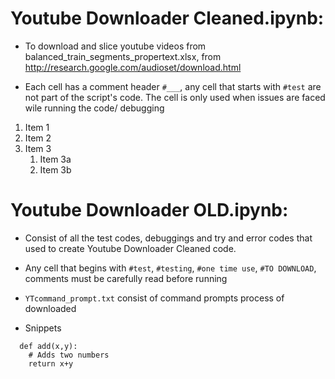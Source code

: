 # Youtube Downloader Cleaned.ipynb:

- To download and slice youtube videos from balanced_train_segments_propertext.xlsx, from http://research.google.com/audioset/download.html

- Each cell has a comment header `#___`, any cell that starts with `#test` are not part of the script's code. The cell is only used when issues are faced wile running the code/ debugging

1. Item 1
1. Item 2
1. Item 3
   1. Item 3a
   1. Item 3b


# Youtube Downloader OLD.ipynb:

- Consist of all the test codes, debuggings and try and error codes that used to create Youtube Downloader Cleaned code.

- Any cell that begins with `#test`, `#testing`, `#one time use`, `#TO DOWNLOAD`, comments must be carefully read before running

- `YTcommand_prompt.txt` consist of command prompts process of  downloaded

- Snippets
```
  def add(x,y):
    # Adds two numbers
    return x+y
 ```
 
# 
